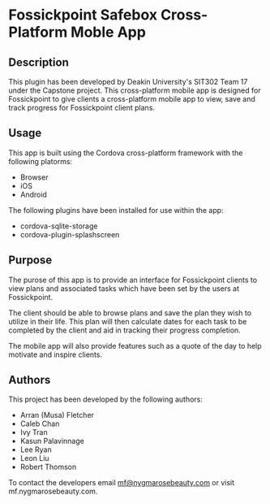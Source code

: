 # Fossickpoint Safebox Cross-Platform Moble App

## Description

This plugin has been developed by Deakin University's SIT302 Team 17 under the Capstone project. This cross-platform mobile app is designed for Fossickpoint to give clients a cross-platform mobile app to view, save and track progress for Fossickpoint client plans.

## Usage

This app is built using the Cordova cross-platform framework with the following platorms:

- Browser
- iOS
- Android

The following plugins have been installed for use within the app:

- cordova-sqlite-storage
- cordova-plugin-splashscreen

## Purpose

The purose of this app is to provide an interface for Fossickpoint clients to view plans and associated tasks which have been set by the users at Fossickpoint.

The client should be able to browse plans and save the plan they wish to utilize in their life. This plan will then calculate dates for each task to be completed by the client and aid in tracking their progress completion.

The mobile app will also provide features such as a quote of the day to help motivate and inspire clients.

## Authors

This project has been developed by the following authors:

- Arran (Musa) Fletcher
- Caleb Chan
- Ivy Tran
- Kasun Palavinnage
- Lee Ryan
- Leon Liu
- Robert Thomson

To contact the developers email mf@nygmarosebeauty.com or visit mf.nygmarosebeauty.com.